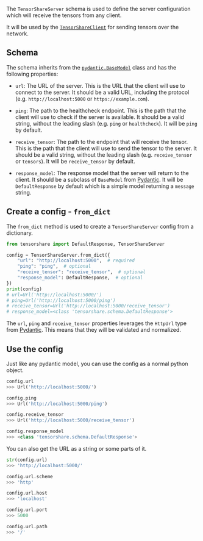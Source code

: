 The `TensorShareServer` schema is used to define the server configuration which will receive the tensors from any client.

It will be used by the [`TensorShareClient`](../usage/tensorshare_client) for sending tensors over the network.

## Schema

The schema inherits from the [`pydantic.BaseModel`](https://docs.pydantic.dev/latest/usage/models/#basic-model-usage) class and has the following properties:

* `url`: The URL of the server. This is the URL that the client will use to connect to the server. It should be a valid URL, including the protocol (e.g. `http://localhost:5000` or `https://example.com`).

* `ping`: The path to the healthcheck endpoint. This is the path that the client will use to check if the server is available. It should be a valid string, without the leading slash (e.g. `ping` or `healthcheck`). It will be `ping` by default.

* `receive_tensor`: The path to the endpoint that will receive the tensor. This is the path that the client will use to send the tensor to the server. It should be a valid string, without the leading slash (e.g. `receive_tensor` or `tensors`). It will be `receive_tensor` by default.

* `response_model`: The response model that the server will return to the client. It should be a subclass of `BaseModel` from [Pydantic](https://docs.pydantic.dev/latest/usage/models/#basic-model-usage). It will be `DefaultResponse` by default which is a simple model returning a `message` string.

## Create a config - `from_dict`

The `from_dict` method is used to create a `TensorShareServer` config from a dictionary.

```python
from tensorshare import DefaultResponse, TensorShareServer

config = TensorShareServer.from_dict({
    "url": "http://localhost:5000",  # required
    "ping": "ping",  # optional
    "receive_tensor": "receive_tensor",  # optional
    "response_model": DefaultResponse,  # optional
})
print(config)
# url=Url('http://localhost:5000/')
# ping=Url('http://localhost:5000/ping')
# receive_tensor=Url('http://localhost:5000/receive_tensor')
# response_model=<class 'tensorshare.schema.DefaultResponse'>
```

The `url`, `ping` and `receive_tensor` properties leverages the `HttpUrl` type from [Pydantic](https://docs.pydantic.dev/latest/usage/types/urls/). This means that they will be validated and normalized.

## Use the config

Just like any pydantic model, you can use the config as a normal python object.

```python
config.url
>>> Url('http://localhost:5000/')

config.ping
>>> Url('http://localhost:5000/ping')

config.receive_tensor
>>> Url('http://localhost:5000/receive_tensor')

config.response_model
>>> <class 'tensorshare.schema.DefaultResponse'>
```

You can also get the URL as a string or some parts of it.

```python
str(config.url)
>>> 'http://localhost:5000/'

config.url.scheme
>>> 'http'

config.url.host
>>> 'localhost'

config.url.port
>>> 5000

config.url.path
>>> '/'
```
